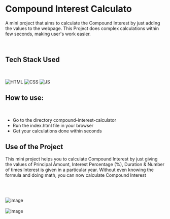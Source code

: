 <h1 id="conpound-interest-calculator">Compound Interest Calculato</h1>

<p>A mini project that aims to calculate the Compound Interest by just adding the values to the webpage. This Project does complex calculations within few seconds, making user's work easier.</p>
<br>

<h2 id="tech-stack-used">Tech Stack Used</h2>
<br>

<p><img src="https://img.shields.io/badge/html5%20-%23E34F26.svg?&style=for-the-badge&logo=html5&logoColor=white" alt="HTML">
<img src="https://img.shields.io/badge/css3%20-%231572B6.svg?&style=for-the-badge&logo=css3&logoColor=white" alt="CSS">
<img src="https://img.shields.io/badge/javascript%20-%23323330.svg?&style=for-the-badge&logo=javascript&logoColor=%23F7DF1E" alt="JS"></p>

<h2 id="how-to-use">How to use:</h2>
<br>

<ul>

  
  <li>Go to the directory compound-interest-calculator</li>
  <li>Run the index.html file in your browser</li>
  <li>Get your calculations done within seconds<br></li>
</ul>

<h2 id="use-of-the-project">Use of the Project</h2>

<p>
This mini project helps you to calculate Compound Interest by just giving the values of Principal Amount, Interest Percentage (%), Duration & Number of times Interest is given in a particular year.
Without even knowing the formula and doing math, you can now calculate Compound Interest 
</p>
<br><br>

<p>
	<img src="https://user-images.githubusercontent.com/67221487/125161239-d20bc080-e19e-11eb-9892-a6073354a29f.png" alt="image">
	<br><br>
	<img src="https://user-images.githubusercontent.com/67221487/125161252-de901900-e19e-11eb-8ed3-32032b93b56d.png" alt="image">
</p>
